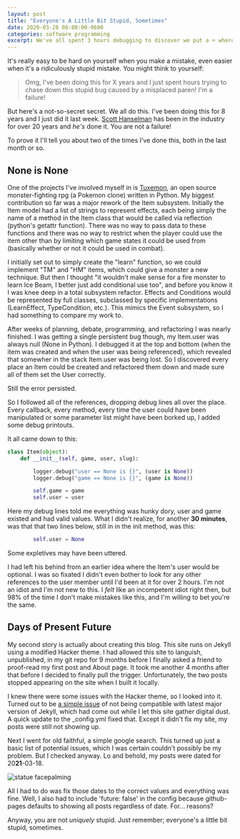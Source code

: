 ```yaml
---
layout: post
title: "Everyone's A Little Bit Stupid, Sometimes"
date: 2020-03-28 08:00:00-0600
categories: software programming
excerpt: We've all spent 3 hours debugging to discover we put a + where a - should be. In this post I share some of my facepalm moments.
---
```


It's really easy to be hard on yourself when you make a mistake, even easier when it's a ridiculously stupid mistake. You might think to yourself:

> Omg, I've been doing this for X years and I just spent hours trying to chase down this stupid bug caused by a misplaced paren! I'm a failure!

But here's a not-so-secret secret. We all do this. I've been doing this for 8 years and I just did it last week. [Scott Hanselman](https://www.hanselman.com/blog/ImAPhonyAreYou.aspx) has been in the industry for over 20 years and *he's* done it. You are not a failure!

To prove it I'll tell you about two of the times I've done this, both in the last month or so.

## None is None

One of the projects I've involved myself in is [Tuxemon](http://www.tuxemon.org), an open source monster-fighting rpg (a Pokemon clone) written in Python. My biggest contribution so far was a major rework of the Item subsystem. Initially the Item model had a list of strings to represent effects, each being simply the name of a method in the Item class that would be called via reflection (python's getattr function). There was no way to pass data to these functions and there was no way to restrict when the player could use the item other than by limiting which game states it could be used from (basically whether or not it could be used in combat).

I initially set out to simply create the "learn" function, so we could implement "TM" and "HM" items, which could give a monster a new technique. But then I thought "it wouldn't make sense for a fire monster to learn Ice Beam, I better just add conditional use too", and before you know it I was knee deep in a total subsystem refactor. Effects and Conditions would be represented by full classes, subclassed by specific implementations (LearnEffect, TypeCondition, etc.). This mimics the Event subsystem, so I had something to compare my work to.

After weeks of planning, debate, programming, and refactoring I was nearly finished. I was getting a single persistent bug though, my Item.user was always null (None in Python). I debugged it at the top and bottom (when the item was created and when the user was being referenced), which revealed that somewher in the stack Item.user was being lost. So I discovered every place an Item could be created and refactored them down and made sure all of them set the User correctly.

Still the error persisted.

So I followed all of the references, dropping debug lines all over the place. Every callback, every method, every time the user could have been manipulated or some parameter list might have been borked up, I added some debug printouts.

It all came down to this:

```python
class Item(object):
    def __init__(self, game, user, slug):

        logger.debug("user == None is {}", (user is None))
        logger.debug("game == None is {}", (game is None))

        self.game = game
        self.user = user
```

Here my debug lines told me everything was hunky dory, user and game existed and had valid values. What I didn't realize, for another **30 minutes**, was that that two lines below, still in in the init method, was this:

```python
        self.user = None
```

Some expletives may have been uttered.

I had left his behind from an earlier idea where the Item's user would be optional. I was so fixated I didn't even bother to look for any other references to the user member until I'd been at it for over 2 hours. I'm not an idiot and I'm not new to this. I _felt_ like an incompetent idiot right then, but 98% of the time I don't make mistakes like this, and I'm willing to bet you're the same.

## Days of Present Future

My second story is actually about creating this blog. This site runs on Jekyll using a modified Hacker theme. I had allowed this site to languish, unpublished, in my git repo for 9 months before I finally asked a friend to proof-read my first post and About page. It took me another 4 months after that before I decided to finally pull the trigger. Unfortunately, the two posts stopped appearing on the site when I built it locally.

I knew there were some issues with the Hacker theme, so I looked into it. Turned out to be [a simple issue](https://github.com/pages-themes/hacker/issues/44) of not being compatible with latest major version of Jekyll, which had come out while I let this site gather digital dust. A quick update to the _config.yml fixed that. Except it didn't fix my site, my posts were still not showing up.

Next I went for old faithful, a simple google search. This turned up just a basic list of potential issues, which I was certain couldn't possibly be my problem. But I checked anyway. Lo and behold, my posts were dated for 20**21**-03-18.

![statue facepalming]({{site.url}\assets\images\facepalm.jpg "Facepalm")

All I had to do was fix those dates to the correct values and everything was fine. Well, I also had to include 'future: false' in the config because github-pages defaults to showing all posts regardless of date. For... reasons?

Anyway, you are not _uniquely_ stupid. Just remember; everyone's a little bit stupid, sometimes.
